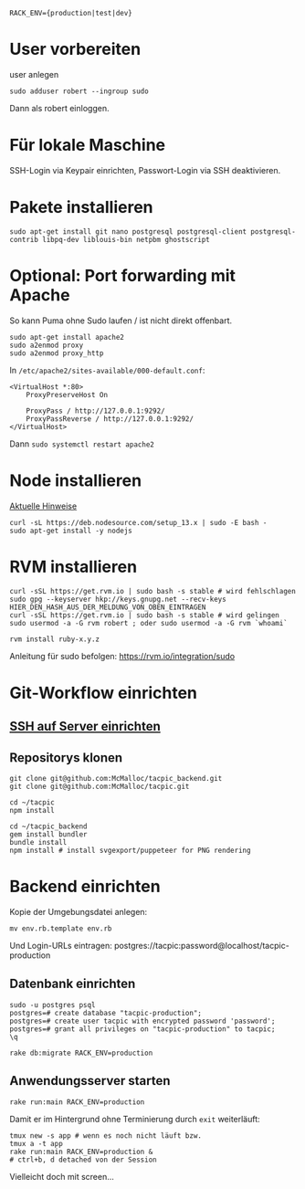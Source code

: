 `RACK_ENV={production|test|dev}`

# User vorbereiten

user anlegen
```
sudo adduser robert --ingroup sudo
```
Dann als robert einloggen.

# Für lokale Maschine

SSH-Login via Keypair einrichten, Passwort-Login via SSH deaktivieren.

# Pakete installieren
```
sudo apt-get install git nano postgresql postgresql-client postgresql-contrib libpq-dev liblouis-bin netpbm ghostscript
```

# Optional: Port forwarding mit Apache
So kann Puma ohne Sudo laufen / ist nicht direkt offenbart.

```
sudo apt-get install apache2
sudo a2enmod proxy
sudo a2enmod proxy_http
```

In `/etc/apache2/sites-available/000-default.conf`:
```
<VirtualHost *:80>
    ProxyPreserveHost On

    ProxyPass / http://127.0.0.1:9292/
    ProxyPassReverse / http://127.0.0.1:9292/
</VirtualHost>
```
Dann `sudo systemctl restart apache2`

# Node installieren
[Aktuelle Hinweise](https://github.com/nodesource/distributions/blob/master/README.md)

```
curl -sL https://deb.nodesource.com/setup_13.x | sudo -E bash -
sudo apt-get install -y nodejs
```

# RVM installieren
```
curl -sSL https://get.rvm.io | sudo bash -s stable # wird fehlschlagen
sudo gpg --keyserver hkp://keys.gnupg.net --recv-keys HIER_DEN_HASH_AUS_DER_MELDUNG_VON_OBEN_EINTRAGEN
curl -sSL https://get.rvm.io | sudo bash -s stable # wird gelingen
sudo usermod -a -G rvm robert ; oder sudo usermod -a -G rvm `whoami`

rvm install ruby-x.y.z
```
Anleitung für sudo befolgen: https://rvm.io/integration/sudo

# Git-Workflow einrichten

## [SSH auf Server einrichten](https://help.github.com/en/github/authenticating-to-github/connecting-to-github-with-ssh)

## Repositorys klonen
```
git clone git@github.com:McMalloc/tacpic_backend.git
git clone git@github.com:McMalloc/tacpic.git

cd ~/tacpic
npm install

cd ~/tacpic_backend
gem install bundler
bundle install
npm install # install svgexport/puppeteer for PNG rendering
```
# Backend einrichten

Kopie der Umgebungsdatei anlegen:
```
mv env.rb.template env.rb
```
Und Login-URLs eintragen: postgres://tacpic:password@localhost/tacpic-production

## Datenbank einrichten

```
sudo -u postgres psql
postgres=# create database "tacpic-production";
postgres=# create user tacpic with encrypted password 'password';
postgres=# grant all privileges on "tacpic-production" to tacpic;
\q

rake db:migrate RACK_ENV=production
```

## Anwendungsserver starten

```
rake run:main RACK_ENV=production
```
Damit er im Hintergrund ohne Terminierung durch `exit` weiterläuft: 
```
tmux new -s app # wenn es noch nicht läuft bzw.
tmux a -t app
rake run:main RACK_ENV=production &
# ctrl+b, d detached von der Session
```
Vielleicht doch mit screen...




